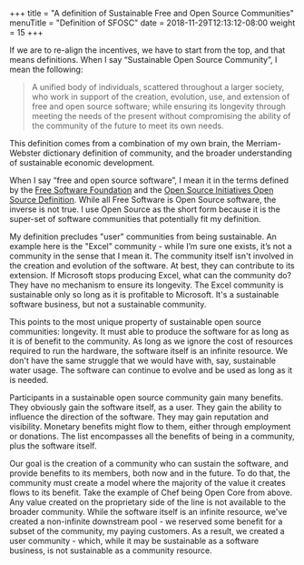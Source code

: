 +++
title = "A definition of Sustainable Free and Open Source Communities"
menuTitle = "Definition of SFOSC"
date = 2018-11-29T12:13:12-08:00
weight = 15
+++

If we are to re-align the incentives, we have to start from the top, and that means definitions. When I say “Sustainable Open Source Community”, I mean the following:

> A unified body of individuals, scattered throughout a larger society, who work in support of the creation, evolution, use, and extension of free and open source software; while ensuring its longevity through meeting the needs of the present without compromising the ability of the community of the future to meet its own needs.

This definition comes from a combination of my own brain, the Merriam-Webster dictionary definition of community, and the broader understanding of sustainable economic development.

When I say “free and open source software”, I mean it in the terms defined by the [Free Software Foundation](https://www.gnu.org/philosophy/free-sw.en.html) and the [Open Source Initiatives Open Source Definition](https://opensource.org/osd). While all Free Software is Open Source software, the inverse is not true. I use Open Source as the short form because it is the super-set of software communities that potentially fit my definition.

My definition precludes "user" communities from being sustainable. An example here is the "Excel" community - while I’m sure one exists, it’s not a community in the sense that I mean it. The community itself isn't involved in the creation and evolution of the software. At best, they can contribute to its extension. If Microsoft stops producing Excel, what can the community do? They have no mechanism to ensure its longevity. The Excel community is sustainable only so long as it is profitable to Microsoft. It's a sustainable software business, but not a sustainable community.

This points to the most unique property of sustainable open source communities: longevity. It must able to produce the software for as long as it is of benefit to the community. As long as we ignore the cost of resources required to run the hardware, the software itself is an infinite resource. We don't have the same struggle that we would have with, say, sustainable water usage. The software can continue to evolve and be used as long as it is needed.

Participants in a sustainable open source community gain many benefits. They obviously gain the software itself, as a user. They gain the ability to influence the direction of the software. They may gain reputation and visibility. Monetary benefits might flow to them, either through employment or donations. The list encompasses all the benefits of being in a community, plus the software itself.

Our goal is the creation of a community who can sustain the software, and provide benefits to its members, both now and in the future. To do that, the community must create a model where the majority of the value it creates flows to its benefit. Take the example of Chef being Open Core from above. Any value created on the proprietary side of the line is not available to the broader community. While the software itself is an infinite resource, we've created a non-infinite downstream pool - we reserved some benefit for a subset of the community, my paying customers. As a result, we created a user community - which, while it may be sustainable as a software business, is not sustainable as a community resource.


